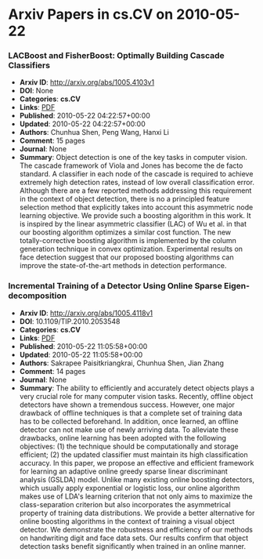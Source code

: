 # Arxiv Papers in cs.CV on 2010-05-22
### LACBoost and FisherBoost: Optimally Building Cascade Classifiers
- **Arxiv ID**: http://arxiv.org/abs/1005.4103v1
- **DOI**: None
- **Categories**: **cs.CV**
- **Links**: [PDF](http://arxiv.org/pdf/1005.4103v1)
- **Published**: 2010-05-22 04:22:57+00:00
- **Updated**: 2010-05-22 04:22:57+00:00
- **Authors**: Chunhua Shen, Peng Wang, Hanxi Li
- **Comment**: 15 pages
- **Journal**: None
- **Summary**: Object detection is one of the key tasks in computer vision. The cascade framework of Viola and Jones has become the de facto standard. A classifier in each node of the cascade is required to achieve extremely high detection rates, instead of low overall classification error. Although there are a few reported methods addressing this requirement in the context of object detection, there is no a principled feature selection method that explicitly takes into account this asymmetric node learning objective. We provide such a boosting algorithm in this work. It is inspired by the linear asymmetric classifier (LAC) of Wu et al. in that our boosting algorithm optimizes a similar cost function. The new totally-corrective boosting algorithm is implemented by the column generation technique in convex optimization. Experimental results on face detection suggest that our proposed boosting algorithms can improve the state-of-the-art methods in detection performance.



### Incremental Training of a Detector Using Online Sparse Eigen-decomposition
- **Arxiv ID**: http://arxiv.org/abs/1005.4118v1
- **DOI**: 10.1109/TIP.2010.2053548
- **Categories**: **cs.CV**
- **Links**: [PDF](http://arxiv.org/pdf/1005.4118v1)
- **Published**: 2010-05-22 11:05:58+00:00
- **Updated**: 2010-05-22 11:05:58+00:00
- **Authors**: Sakrapee Paisitkriangkrai, Chunhua Shen, Jian Zhang
- **Comment**: 14 pages
- **Journal**: None
- **Summary**: The ability to efficiently and accurately detect objects plays a very crucial role for many computer vision tasks. Recently, offline object detectors have shown a tremendous success. However, one major drawback of offline techniques is that a complete set of training data has to be collected beforehand. In addition, once learned, an offline detector can not make use of newly arriving data. To alleviate these drawbacks, online learning has been adopted with the following objectives: (1) the technique should be computationally and storage efficient; (2) the updated classifier must maintain its high classification accuracy. In this paper, we propose an effective and efficient framework for learning an adaptive online greedy sparse linear discriminant analysis (GSLDA) model. Unlike many existing online boosting detectors, which usually apply exponential or logistic loss, our online algorithm makes use of LDA's learning criterion that not only aims to maximize the class-separation criterion but also incorporates the asymmetrical property of training data distributions. We provide a better alternative for online boosting algorithms in the context of training a visual object detector. We demonstrate the robustness and efficiency of our methods on handwriting digit and face data sets. Our results confirm that object detection tasks benefit significantly when trained in an online manner.



